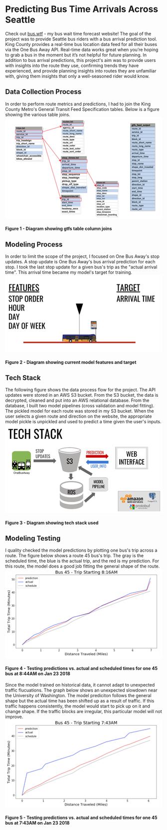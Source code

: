# Predicting Bus Time Arrivals Across Seattle 
Check out [bus.wtf](http://bus.wtf) - my bus wait time forecast website! The goal of the project was to provide Seattle bus riders with a bus arrival prediction tool. King County provides a real-time bus location data feed for all their buses via the One Bus Away API. Real-time data works great when you’re hoping to grab a bus in the moment but it’s not helpful for future planning. In addition to bus arrival predictions, this project's aim was to provide users with insights into the route they use, confirming trends they have experienced, and provide planning insights into routes they are unfamiliar with, giving them insights that only a well-seasoned rider would know.

## Data Collection Process
In order to perform route metrics and predictions, I had to join the King County Metro's General Transit Feed Specification tables. Below is a figure showing the various table joins.
![schedule gtfs table join](/images/schedule_gtfs_tables-01-01.png)
#### Figure 1 - Diagram showing gtfs table column joins

## Modeling Process
In order to limit the scope of the project, I focused on One Bus Away's stop updates. A stop update is One Bus Away's bus arrival prediction for each stop. I took the last stop update for a given bus's trip as the "actual arrival time". This arrival time became my model's target for training. 
![modeling_diagram](/images/modeling_diagram.png)
#### Figure 2 - Diagram showing current model features and target

## Tech Stack
The following figure shows the data process flow for the project. The API updates were stored in an AWS S3 bucket. From the S3 bucket, the data is decrypted, cleaned and put into an AWS relational database. From the database, I built two model pipelines (cross validation and model fitting). The pickled model for each route was stored in my S3 bucket. When the user selects a given route and direction on the website, the appropriate model pickle is unpickled and used to predict a time given the user's inputs. 
![tech_stack](/images/tech_stack.png)
#### Figure 3 - Diagram showing tech stack used

## Modeling Testing
I quality checked the model predictions by plotting one bus's trip across a route. The figure below shows a route 45 bus's trip. The gray is the scheduled time, the blue is the actual trip, and the red is my prediction. For this route, the model does a good job fitting the general shape of the route. 
![Model testing](/images/bus_45_trip_preds.png)
#### Figure 4 - Testing predictions vs. actual and scheduled times for one 45 bus at 8:44AM on Jan 23 2018

Since the model trained on historical data, it cannot adapt to unexpected traffic flucuations. The graph below shows an unexpected slowdown near the University of Washington. The model prediciton follows the general shape but the actual time has been shifted up as a result of traffic. If this traffic happens consistently, the model would start to pick up on it and change shape. If the traffic blocks are irregular, this particular model will not improve.
![Model testing](/images/bus_45_trip_preds_2.png)
#### Figure 5 - Testing predictions vs. actual and scheduled times for one 45 bus at 7:43AM on Jan 23 2018

